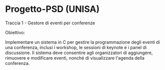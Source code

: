 # Progetto-PSD (UNISA)
Traccia 1 - Gestore di eventi per conferenze

Obiettivo:

Implementare un sistema in C per gestire la programmazione degli eventi di una conferenza, inclusi i workshop, le sessioni di keynote e i panel di discussione. Il sistema deve consentire agli organizzatori di aggiungere, rimuovere e modificare
eventi, nonché di visualizzare l'agenda della conferenza.
